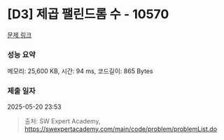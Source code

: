 # [D3] 제곱 팰린드롬 수 - 10570 

[문제 링크](https://swexpertacademy.com/main/code/problem/problemDetail.do?contestProbId=AXO72aaqPrcDFAXS) 

### 성능 요약

메모리: 25,600 KB, 시간: 94 ms, 코드길이: 865 Bytes

### 제출 일자

2025-05-20 23:53



> 출처: SW Expert Academy, https://swexpertacademy.com/main/code/problem/problemList.do
